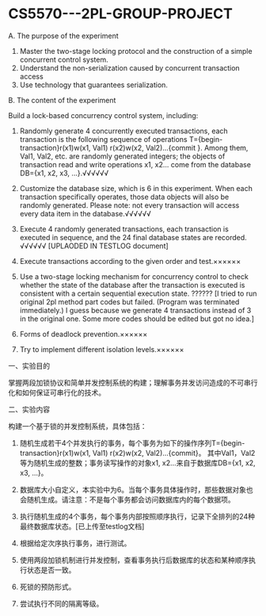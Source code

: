 # CS5570---2PL-GROUP-PROJECT

A. The purpose of the experiment

1. Master the two-stage locking protocol and the construction of a simple concurrent control system.
2. Understand the non-serialization caused by concurrent transaction access
3. Use technology that guarantees serialization.

B. The content of the experiment

Build a lock-based concurrency control system, including:

1. Randomly generate 4 concurrently executed transactions, each transaction is the following sequence of operations T={begin-transaction}r(x1)w(x1, Val1) r(x2)w(x2, Val2)...{commit }. Among them, Val1, Val2, etc. are randomly generated integers; the objects of transaction read and write operations x1, x2... come from the database DB={x1, x2, x3, …}.√√√√√√

2. Customize the database size, which is 6 in this experiment. When each transaction specifically operates, those data objects will also be randomly generated. Please note: not every transaction will access every data item in the database.√√√√√√

3. Execute 4 randomly generated transactions, each transaction is executed in sequence, and the 24 final database states are recorded. √√√√√√ [UPLAODED IN TESTLOG document]

4. Execute transactions according to the given order and test.××××××

5. Use a two-stage locking mechanism for concurrency control to check whether the state of the database after the transaction is executed is consistent with a certain sequential execution state. ?????? [I tried to run original 2pl method part codes but failed. (Program was terminated immediately.) I guess because we generate 4 transactions instead of 3 in the original one. Some more codes should be edited but got no idea.]

6. Forms of deadlock prevention.××××××

7. Try to implement different isolation levels.××××××

一、实验目的

掌握两段加锁协议和简单并发控制系统的构建；理解事务并发访问造成的不可串行化和如何保证可串行化的技术。

二、实验内容

构建一个基于锁的并发控制系统，具体包括：

1. 随机生成若干4个并发执行的事务，每个事务为如下的操作序列T={begin-transaction}r(x1)w(x1, Val1) r(x2)w(x2, Val2)…{commit}。
其中Val1，Val2等为随机生成的整数；事务读写操作的对象x1, x2…来自于数据库DB={x1, x2, x3, …}。

2. 数据库大小自定义，本实验中为6。当每个事务具体操作时，那些数据对象也会随机生成。请注意：不是每个事务都会访问数据库内的每个数据项。

3. 执行随机生成的4个事务，每个事务内部按照顺序执行，记录下全排列的24种最终数据库状态。[已上传至testlog文档]

4. 根据给定次序执行事务，进行测试。

5. 使用两段加锁机制进行并发控制，查看事务执行后数据库的状态和某种顺序执行状态是否一致。

6. 死锁的预防形式。

7. 尝试执行不同的隔离等级。
